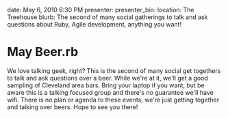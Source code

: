 date: May 6, 2010 6:30 PM
presenter: 
presenter_bio: 
location: The Treehouse
blurb: The second of many social gatherings to talk and ask questions about Ruby, Agile development, anything you want!

# May Beer.rb

We love talking geek, right? This is the second of many social get togethers to talk and ask questions over a beer. While we're at it, we'll get a good sampling of Cleveland area bars. Bring your laptop if you want, but be aware this is a talking focused group and there's no guarantee we'll have wifi. There is no plan or agenda to these events, we're just getting together and talking over beers. Hope to see you there!
